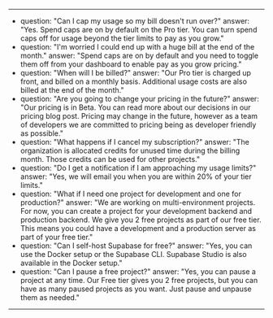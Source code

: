 ---
- question: "Can I cap my usage so my bill doesn't run over?"
  answer: "Yes. Spend caps are on by default on the Pro tier. You can turn spend caps off for usage beyond the tier limits to pay as you grow."
- question: "I'm worried I could end up with a huge bill at the end of the month."
  answer: "Spend caps are on by default and you need to toggle them off from your dashboard to enable pay as you grow pricing."
- question: "When will I be billed?"
  answer: "Our Pro tier is charged up front, and billed on a monthly basis. Additional usage costs are also billed at the end of the month."
- question: "Are you going to change your pricing in the future?"
  answer: "Our pricing is in Beta. You can read more about our decisions in our pricing blog post. Pricing may change in the future, however as a team of developers we are committed to pricing being as developer friendly as possible."
- question: "What happens if I cancel my subscription?"
  answer: "The organization is allocated credits for unused time during the billing month. Those credits can be used for other projects."
- question: "Do I get a notification if I am approaching my usage limits?"
  answer: "Yes, we will email you when you are within 20% of your tier limits."
- question: "What if I need one project for development and one for production?"
  answer: "We are working on multi-environment projects. For now, you can create a project for your development backend and production backend. We give you 2 free projects as part of our free tier. This means you could have a development and a production server as part of your free tier."
- question: "Can I self-host Supabase for free?"
  answer: "Yes, you can use the Docker setup or the Supabase CLI. Supabase Studio is also available in the Docker setup."
- question: "Can I pause a free project?"
  answer: "Yes, you can pause a project at any time. Our Free tier gives you 2 free projects, but you can have as many paused projects as you want. Just pause and unpause them as needed."
---